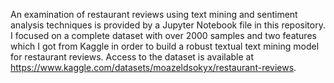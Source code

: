 An examination of restaurant reviews using text mining and sentiment analysis techniques is provided by a Jupyter Notebook file in this repository.  I focused on a complete dataset with over 2000 samples and two features which I got from Kaggle in order to build a robust textual text mining model for restaurant reviews. Access to the dataset is available at https://www.kaggle.com/datasets/moazeldsokyx/restaurant-reviews.
